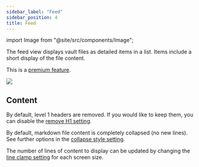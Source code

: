 ```yaml
---
sidebar_label: "Feed"
sidebar_position: 4
title: Feed
---
```


import Image from "@site/src/components/Image";

The feed view displays vault files as detailed items in a list. Items include a short display of the file content.

This is a [premium feature](/docs/premium/).

<Image src="views/img/feed-view.png"/>

## Content

By default, level 1 headers are removed. If you would like to keep them, you can disable the [remove H1 setting](/docs/settings/#remove-h1).

By default, markdown file content is completely collapsed (no new lines). See further options in the [collapse style setting](/docs/settings/#collapse-style).

The number of lines of content to display can be updated by changing the [line clamp setting](/docs/settings/#large-screen-line-clamp) for each screen size.
